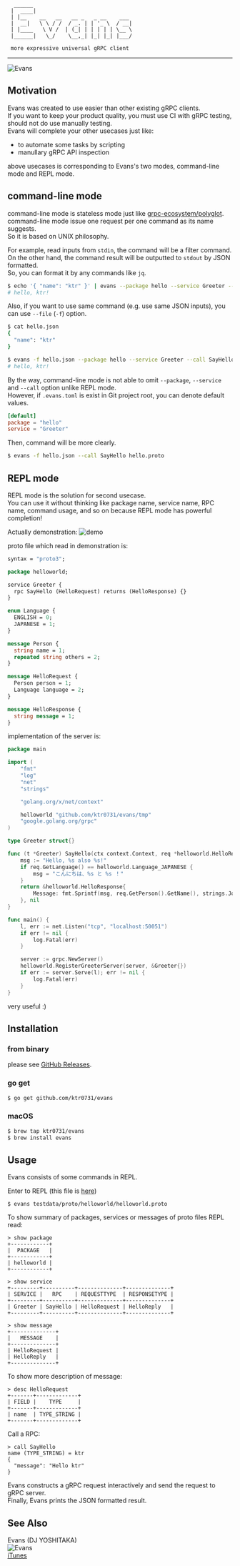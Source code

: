 ```
  ______
 |  ____|
 | |__    __   __   __ _   _ __    ___
 |  __|   \ \ / /  / _. | | '_ \  / __|
 | |____   \ V /  | (_| | | | | | \__ \
 |______|   \_/    \__,_| |_| |_| |___/

 more expressive universal gRPC client
```
--- 

![Evans](./evans.gif)  

## Motivation
Evans was created to use easier than other existing gRPC clients.  
If you want to keep your product quality, you must use CI with gRPC testing, should not do use manually testing.  
Evans will complete your other usecases just like:  

- to automate some tasks by scripting
- manullary gRPC API inspection

above usecases is corresponding to Evans's two modes, command-line mode and REPL mode.  

## command-line mode
command-line mode is stateless mode just like [grpc-ecosystem/polyglot](https://github.com/grpc-ecosystem/polyglot).  
command-line mode issue one request per one command as its name suggests.  
So it is based on UNIX philosophy.  

For example, read inputs from `stdin`, the command will be a filter command.  
On the other hand, the command result will be outputted to `stdout` by JSON formatted.  
So, you can format it by any commands like `jq`.  

``` sh
$ echo '{ "name": "ktr" }' | evans --package hello --service Greeter --call SayHello hello.proto | jq -r '.message'
# hello, ktr!
```

Also, if you want to use same command (e.g. use same JSON inputs), you can use `--file` (`-f`) option.  

``` sh
$ cat hello.json
{
  "name": "ktr"
}

$ evans -f hello.json --package hello --service Greeter --call SayHello hello.proto | jq -r '.message'
# hello, ktr!
```

By the way, command-line mode is not able to omit `--package`, `--service` and `--call` option unlike REPL mode.  
However, if `.evans.toml` is exist in Git project root, you can denote default values.  

``` toml
[default]
package = "hello"
service = "Greeter"
```

Then, command will be more clearly.  

``` sh
$ evans -f hello.json --call SayHello hello.proto
```

## REPL mode
REPL mode is the solution for second usecase.  
You can use it without thinking like package name, service name, RPC name, command usage, and so on because REPL mode has powerful completion!  

Actually demonstration:
![demo](./evans.gif)  

proto file which read in demonstration is:  
``` proto
syntax = "proto3";

package helloworld;

service Greeter {
  rpc SayHello (HelloRequest) returns (HelloResponse) {}
}

enum Language {
  ENGLISH = 0;
  JAPANESE = 1;
}

message Person {
  string name = 1;
  repeated string others = 2;
}

message HelloRequest {
  Person person = 1;
  Language language = 2;
}

message HelloResponse {
  string message = 1;
}
```

implementation of the server is:
``` go
package main

import (
    "fmt"
    "log"
    "net"
    "strings"

    "golang.org/x/net/context"

    helloworld "github.com/ktr0731/evans/tmp"
    "google.golang.org/grpc"
)

type Greeter struct{}

func (t *Greeter) SayHello(ctx context.Context, req *helloworld.HelloRequest) (*helloworld.HelloResponse, error) {
    msg := "Hello, %s also %s!"
    if req.GetLanguage() == helloworld.Language_JAPANESE {
        msg = "こんにちは、%s と %s ！"
    }
    return &helloworld.HelloResponse{
        Message: fmt.Sprintf(msg, req.GetPerson().GetName(), strings.Join(req.GetPerson().GetOthers(), ", ")),
    }, nil
}

func main() {
    l, err := net.Listen("tcp", "localhost:50051")
    if err != nil {
        log.Fatal(err)
    }

    server := grpc.NewServer()
    helloworld.RegisterGreeterServer(server, &Greeter{})
    if err := server.Serve(l); err != nil {
        log.Fatal(err)
    }
}
```

very useful :)  

## Installation
### from binary
please see [GitHub Releases](https://github.com/ktr0731/evans/releases).  

### go get
``` sh
$ go get github.com/ktr0731/evans
```

### macOS
``` sh
$ brew tap ktr0731/evans
$ brew install evans
```

## Usage
Evans consists of some commands in REPL.  

Enter to REPL (this file is [here](./testdata/proto/helloworld/helloworld.proto))  
``` 
$ evans testdata/proto/helloworld/helloworld.proto
```

To show summary of packages, services or messages of proto files REPL read:  
``` 
> show package
+------------+
|  PACKAGE   |
+------------+
| helloworld |
+------------+

> show service
+---------+----------+--------------+--------------+
| SERVICE |   RPC    | REQUESTTYPE  | RESPONSETYPE |
+---------+----------+--------------+--------------+
| Greeter | SayHello | HelloRequest | HelloReply   |
+---------+----------+--------------+--------------+

> show message
+--------------+
|   MESSAGE    |
+--------------+
| HelloRequest |
| HelloReply   |
+--------------+
```

To show more description of message:  
``` 
> desc HelloRequest
+-------+-------------+
| FIELD |    TYPE     |
+-------+-------------+
| name  | TYPE_STRING |
+-------+-------------+
```

Call a RPC:  
``` 
> call SayHello
name (TYPE_STRING) = ktr
{
  "message": "Hello ktr"
}
```

Evans constructs a gRPC request interactively and send the request to gRPC server.  
Finally, Evans prints the JSON formatted result.  

## See Also
Evans (DJ YOSHITAKA)  
![Evans](./evans.png)  
[iTunes](https://itunes.apple.com/jp/album/jubeat-original-soundtrack/id325295989)  
